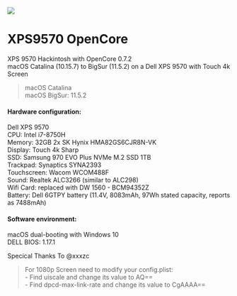 ![](https://raw.githubusercontent.com/LinhNC/XPS9570-OpenCore/main/Capture.png)
<h1 class="code-line" data-line-start=0 data-line-end=1 ><a id="XPS9570OpenCore_0"></a>XPS9570 OpenCore</h1>
<p class="has-line-data" data-line-start="1" data-line-end="3">XPS 9570 Hackintosh with OpenCore 0.7.2<br>
macOS Catalina (10.15.7) to BigSur (11.5.2) on a Dell XPS 9570 with Touch 4k Screen</p>
<blockquote>
<p class="has-line-data" data-line-start="4" data-line-end="6">macOS Catalina<br>
macOS BigSur: 11.5.2</p>
</blockquote>

<h4 class="code-line" data-line-start=7 data-line-end=8 ><a id="Hardware_configuration_7"></a>Hardware configuration:</h4>
<p class="has-line-data" data-line-start="8" data-line-end="18">Dell XPS 9570<br>
CPU: Intel i7-8750H<br>
Memory: 32GB 2x SK Hynix HMA82GS6CJR8N-VK<br>
Display: Touch 4k Sharp<br>
SSD: Samsung 970 EVO Plus NVMe M.2 SSD 1TB<br>
Trackpad: Synaptics SYNA2393<br>
Touchscreen: Wacom WCOM488F<br>
Sound: Realtek ALC3266 (similar to ALC298)<br>
Wifi Card: replaced with DW 1560 - BCM94352Z<br>
Battery: Dell 6GTPY battery (11.4V, 8083mAh, 97Wh stated capacity, reports as 7488mAh)</p>
<h4 class="code-line" data-line-start=18 data-line-end=19 ><a id="Software_environment_18"></a>Software environment:</h4>
<p class="has-line-data" data-line-start="19" data-line-end="21">macOS dual-booting with Windows 10<br>
DELL BIOS: 1.17.1</p>
Specical Thanks To @xxxzc
<br>
<blockquote>
For 1080p Screen need to modify your config.plist:<br>
- Find uiscale and change its value to AQ== <br>
- Find dpcd-max-link-rate and change its value to CgAAAA==<br>
</blockquote>



